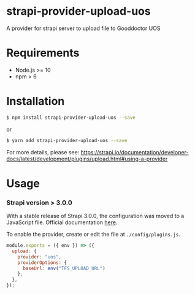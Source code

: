# strapi-provider-upload-uos

A provider for strapi server to upload file to Gooddoctor UOS

# Requirements

- Node.js >= 10
- npm > 6

# Installation

```bash
$ npm install strapi-provider-upload-uos --save
```

or

```bash
$ yarn add strapi-provider-upload-uos --save
```

For more details, please see: https://strapi.io/documentation/developer-docs/latest/development/plugins/upload.html#using-a-provider

# Usage

### Strapi version > 3.0.0

With a stable release of Strapi 3.0.0, the configuration was moved to a JavaScript file. Official documentation [here](https://strapi.io/documentation/developer-docs/latest/development/plugins/upload.html#using-a-provider).

To enable the provider, create or edit the file at `./config/plugins.js`.

```javascript
module.exports = ({ env }) => ({
  upload: {
    provider: "uos",
    providerOptions: {
      baseUrl: env("TFS_UPLOAD_URL")
    },
  },
});
```


